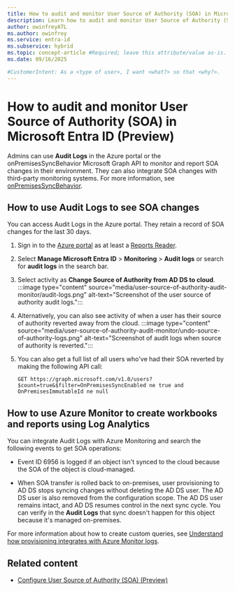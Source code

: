 ```yaml
---
title: How to audit and monitor User Source of Authority (SOA) in Microsoft Entra ID (Preview)
description: Learn how to audit and monitor User Source of Authority (SOA) in Microsoft Entra ID.
author: owinfreyATL
ms.author: owinfrey
ms.service: entra-id
ms.subservice: hybrid
ms.topic: concept-article #Required; leave this attribute/value as-is.
ms.date: 09/16/2025

#CustomerIntent: As a <type of user>, I want <what?> so that <why?>.
---
```


# How to audit and monitor User Source of Authority (SOA) in Microsoft Entra ID (Preview)

Admins can use **Audit Logs** in the Azure portal or the onPremisesSyncBehavior Microsoft Graph API to monitor and report SOA changes in their environment. They can also integrate SOA changes with third-party monitoring systems. For more information, see [onPremisesSyncBehavior](/graph/api/resources/onpremisessyncbehavior).



## How to use Audit Logs to see SOA changes  

You can access Audit Logs in the Azure portal. They retain a record of SOA changes for the last 30 days. 

1. Sign in to the [Azure portal](https://portal.azure.com) as at least a [Reports Reader](/entra/identity/role-based-access-control/permissions-reference#reports-reader). 

1. Select **Manage Microsoft Entra ID** > **Monitoring** > **Audit logs** or search for **audit logs** in the search bar.

1. Select activity as **Change Source of Authority from AD DS to cloud**.
    :::image type="content" source="media/user-source-of-authority-audit-monitor/audit-logs.png" alt-text="Screenshot of the user source of authority audit logs.":::
1. Alternatively, you can also see activity of when a user has their source of authority reverted away from the cloud.
    :::image type="content" source="media/user-source-of-authority-audit-monitor/undo-source-of-authority-logs.png" alt-text="Screenshot of audit logs when source of authority is reverted.":::
1. You can also get a full list of all users who've had their SOA reverted by making the following API call:
    ```https
   GET https://graph.microsoft.com/v1.0/users?$count=true&$filter=OnPremisesSyncEnabled ne true and OnPremisesImmutableId ne null
   ```


## How to use Azure Monitor to create workbooks and reports using Log Analytics 

You can integrate Audit Logs with Azure Monitoring and search the following events to get SOA operations:

- Event ID 6956 is logged if an object isn't synced to the cloud because the SOA of the object is cloud-managed.

- When SOA transfer is rolled back to on-premises, user provisioning to AD DS stops syncing changes without deleting the AD DS user. The AD DS user is also removed from the configuration scope. The AD DS user remains intact, and AD DS resumes control in the next sync cycle. You can verify in the **Audit Logs** that sync doesn't happen for this object because it's managed on-premises. 

For more information about how to create custom queries, see [Understand how provisioning integrates with Azure Monitor logs](/entra/identity/app-provisioning/application-provisioning-log-analytics).


## Related content

- [Configure User Source of Authority (SOA) (Preview)](how-to-user-source-of-authority-configure.md)

